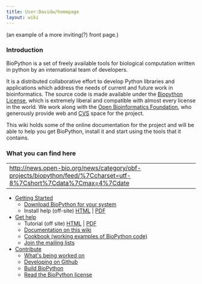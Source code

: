 ```yaml
---
title: User:Davidw/homepage
layout: wiki
---
```


(an example of a more inviting(?) front page.)

### Introduction

BioPython is a set of freely available tools for biological computation
written in python by an international team of developers.

It is a distributed collaborative effort to develop Python libraries and
applications which address the needs of current and future work in
bioinformatics. The source code is made available under the [Biopython
License](http://www.biopython.org/DIST/LICENSE), which is extremely
liberal and compatible with almost every license in the world. We work
along with the [Open Bioinformatics Foundation](http://open-bio.org),
who generously provide web and [CVS](CVS "wikilink") space for the
project.

This wiki holds some of the online documentation for the project and
will be able to help you get BioPython, install it and start using the
tools that it contains.

### What you can find here

|                                                                                                                                |
|--------------------------------------------------------------------------------------------------------------------------------|
| <rss><http://news.open-bio.org/news/category/obf-projects/biopython/feed/%7Ccharset=utf-8%7Cshort%7Cdata%7Cmax=4%7Cdate></rss> |

-   [Getting Started](Getting_Started "wikilink")
    -   [ Download BioPython for your system](Download "wikilink")
    -   Install help (off-site)
        [HTML](http://biopython.org/DIST/docs/install/Installation.html)
        | [PDF](http://biopython.org/DIST/docs/install/Installation.pdf)
-   [ Get help](Documentation "wikilink")
    -   Tutorial (off site)
        [HTML](http://biopython.org/DIST/docs/tutorial/Tutorial.html) |
        [PDF](http://biopython.org/DIST/docs/tutorial/Tutorial.pdf)
    -   [ Documentation on this
        wiki](Category%3AWiki_Documentation "wikilink")
    -   [ Cookbook (working examples of
        BioPython code)](Category%3ACoobook "wikilink")
    -   [ Join the mailing lists](Mailing_lists "wikilink")
-   [ Contribute](Contributing "wikilink")
    -   [ What's being worked on](Active_projects "wikilink")
    -   [ Developing on Github ](GitUsage "wikilink")
    -   [ Build BioPython](Building_a_release "wikilink")
    -   [Read the BioPython
        license](http://www.biopython.org/DIST/LICENSE)

